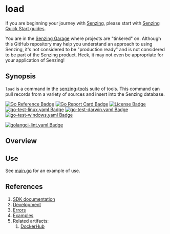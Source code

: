 # load

If you are beginning your journey with [Senzing],
please start with [Senzing Quick Start guides].

You are in the [Senzing Garage] where projects are "tinkered" on.
Although this GitHub repository may help you understand an approach to using Senzing,
it's not considered to be "production ready" and is not considered to be part of the Senzing product.
Heck, it may not even be appropriate for your application of Senzing!

## Synopsis

`load` is a command in the
[senzing-tools](https://github.com/senzing-garage/senzing-tools)
suite of tools.
This command can pull records from a variety of sources and insert into the Senzing database.

[![Go Reference Badge]][Package reference]
[![Go Report Card Badge]][Go Report Card]
[![License Badge]][License]
[![go-test-linux.yaml Badge]][go-test-linux.yaml]
[![go-test-darwin.yaml Badge]][go-test-darwin.yaml]
[![go-test-windows.yaml Badge]][go-test-windows.yaml]

[![golangci-lint.yaml Badge]][golangci-lint.yaml]

## Overview

## Use

See [main.go] for an example of use.

## References

1. [SDK documentation]
1. [Development]
1. [Errors]
1. [Examples]
1. Related artifacts:
    1. [DockerHub]

[SDK documentation]: https://pkg.go.dev/github.com/senzing-garage/load
[Development]: docs/development.md
[DockerHub]: https://hub.docker.com/r/senzing/load
[Errors]: docs/errors.md
[Examples]: docs/examples.md
[Go Reference Badge]: https://pkg.go.dev/badge/github.com/senzing-garage/load.svg
[Go Report Card Badge]: https://goreportcard.com/badge/github.com/senzing-garage/load
[Go Report Card]: https://goreportcard.com/report/github.com/senzing-garage/load
[go-test-darwin.yaml Badge]: https://github.com/senzing-garage/load/actions/workflows/go-test-darwin.yaml/badge.svg
[go-test-darwin.yaml]: https://github.com/senzing-garage/load/actions/workflows/go-test-darwin.yaml
[go-test-linux.yaml Badge]: https://github.com/senzing-garage/load/actions/workflows/go-test-linux.yaml/badge.svg
[go-test-linux.yaml]: https://github.com/senzing-garage/load/actions/workflows/go-test-linux.yaml
[go-test-windows.yaml Badge]: https://github.com/senzing-garage/load/actions/workflows/go-test-windows.yaml/badge.svg
[go-test-windows.yaml]: https://github.com/senzing-garage/load/actions/workflows/go-test-windows.yaml
[golangci-lint.yaml Badge]: https://github.com/senzing-garage/load/actions/workflows/golangci-lint.yaml/badge.svg
[golangci-lint.yaml]: https://github.com/senzing-garage/load/actions/workflows/golangci-lint.yaml
[License Badge]: https://img.shields.io/badge/License-Apache2-brightgreen.svg
[License]: https://github.com/senzing-garage/load/blob/main/LICENSE
[main.go]: main.go
[Package reference]: https://pkg.go.dev/github.com/senzing-garage/load
[Senzing Garage]: https://github.com/senzing-garage
[Senzing Quick Start guides]: https://docs.senzing.com/quickstart/
[Senzing]: https://senzing.com/
